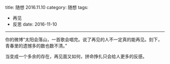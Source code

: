title: 随想 2016.11.10
category: 随想
tags:
  - 再见
  - 反思
date: 2016-11-10
---

你的微博“太阳会落山，一首歌会唱完。说了再见的人不一定真的能再见。刻下，青春里的遗憾多的数也数不清。”

当变成一个多余的存在，再见面又如何，拼命挣扎只会给人更多的反感。
